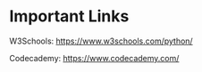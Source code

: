 <h1>Important Links</h1>

W3Schools: https://www.w3schools.com/python/

Codecademy: https://www.codecademy.com/

